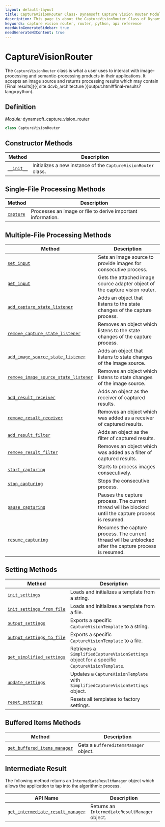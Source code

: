 ```yaml
---
layout: default-layout
title: CaptureVisionRouter Class- Dynamsoft Capture Vision Router Module Python Edition API Reference
description: This page is about the CaptureVisionRouter Class of Dynamsoft Capture Vision Router Module Python Edition.
keywords: capture vision router, router, python, api reference
needAutoGenerateSidebar: true
needGenerateH3Content: true
---
```


# CaptureVisionRouter

The `CaptureVisionRouter` class is what a user uses to interact with image-processing and semantic-processing products in their applications. It accepts an image source and returns processing results which may contain [Final results]({{ site.dcvb_architecture }}output.html#final-results?lang=python).

## Definition

*Module:* dynamsoft_capture_vision_router

```python
class CaptureVisionRouter
```

## Constructor Methods

| Method | Description |
| ------ | ----------- |
| [`__init__`](#__init__) | Initializes a new instance of the `CaptureVisionRouter` class. |

## Single-File Processing Methods

| Method                                         | Description                                               |
| ---------------------------------------------- | --------------------------------------------------------- |
| [`capture`](single-file-processing.md#capture) | Processes an image or file to derive important information. |

## Multiple-File Processing Methods

| Method | Description |
| ------- | ---------- |
| [`set_input`](multiple-file-processing.md#set_input)                                             | Sets an image source to provide images for consecutive process.              |
| [`get_input`](multiple-file-processing.md#get_input)                                             | Gets the attached image source adapter object of the capture vision router.  |
| [`add_capture_state_listener`](multiple-file-processing.md#add_capture_state_listener)               | Adds an object that listens to the state changes of the capture process.     |
| [`remove_capture_state_listener`](multiple-file-processing.md#remove_capture_state_listener)         | Removes an object which listens to the state changes of the capture process. |
| [`add_image_source_state_listener`](multiple-file-processing.md#add_image_source_state_listener)       | Adds an object that listens to state changes of the image source.            |
| [`remove_image_source_state_listener`](multiple-file-processing.md#remove_image_source_state_listener) | Removes an object which listens to state changes of the image source.        |
| [`add_result_receiver`](multiple-file-processing.md#add_result_receiver)                           | Adds an object as the receiver of captured results.                          |
| [`remove_result_receiver`](multiple-file-processing.md#remove_result_receiver)                     | Removes an object which was added as a receiver of captured results.         |
| [`add_result_filter`](multiple-file-processing.md#add_result_filter)                               | Adds an object as the filter of captured results.                            |
| [`remove_result_filter`](multiple-file-processing.md#remove_result_filter)                         | Removes an object which was added as a filter of captured results.           |
| [`start_capturing`](multiple-file-processing.md#start_capturing)                                 | Starts to process images consecutively.                                      |
| [`stop_capturing`](multiple-file-processing.md#stop_capturing)                                   | Stops the consecutive process.                                               |
| [`pause_capturing`](multiple-file-processing.md#pause_capturing)                                 | Pauses the capture process. The current thread will be blocked until the capture process is resumed. |
| [`resume_capturing`](multiple-file-processing.md#resume_capturing)                               | Resumes the capture process. The current thread will be unblocked after the capture process is resumed. |

## Setting Methods

| Method                                                       | Description                                                                                  |
| ------------------------------------------------------------ | -------------------------------------------------------------------------------------------- |
| [`init_settings`](settings.md#init_settings)                   | Loads and initializes a template from a string.                                              |
| [`init_settings_from_file`](settings.md#init_settings_from_file)   | Loads and initializes a template from a file.                                                |
| [`output_settings`](settings.md#output_settings)               | Exports a specific `CaptureVisionTemplate` to a string.                                      |
| [`output_settings_to_file`](settings.md#output_settings_to_file)   | Exports a specific `CaptureVisionTemplate` to a file.                                        |
| [`get_simplified_settings`](settings.md#get_simplified_settings) | Retrieves a `SimplifiedCaptureVisionSettings` object for a specific `CaptureVisionTemplate`. |
| [`update_settings`](settings.md#update_settings)               | Updates a `CaptureVisionTemplate` with `SimplifiedCaptureVisionSettings` object.             |
| [`reset_settings`](settings.md#reset_settings)                 | Resets all templates to factory settings.                                                    |

## Buffered Items Methods

| Method                                                       | Description                                                                                  |
| ------------------------------------------------------------ | -------------------------------------------------------------------------------------------- |
| [`get_buffered_items_manager`](buffered-items.md#get_buffered_items_manager)                   | Gets a `BufferedItemsManager` object.  |

## Intermediate Result

The following method returns an `IntermediateResultManager` object which allows the application to tap into the algorithmic process.

| API Name                                                                            | Description                                     |
| ----------------------------------------------------------------------------------- | ----------------------------------------------- |
| [`get_intermediate_result_manager`](intermediate-result.md#get_intermediate_result_manager) | Returns an `IntermediateResultManager` object. |
